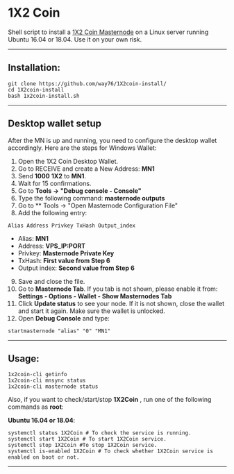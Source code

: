 # 1X2 Coin
Shell script to install a [1X2 Coin Masternode](https://www.1x2coin.net/) on a Linux server running Ubuntu 16.04 or 18.04. Use it on your own risk.

***
## Installation:
```
git clone https://github.com/way76/1X2coin-install/
cd 1X2coin-install
bash 1x2coin-install.sh
```
***

## Desktop wallet setup

After the MN is up and running, you need to configure the desktop wallet accordingly. Here are the steps for Windows Wallet:
1. Open the 1X2 Coin Desktop Wallet.
2. Go to RECEIVE and create a New Address: **MN1**
3. Send **1000** **1X2** to **MN1**.
4. Wait for 15 confirmations.
5. Go to **Tools -> "Debug console - Console"**
6. Type the following command: **masternode outputs**
7. Go to  ** Tools -> "Open Masternode Configuration File"
8. Add the following entry:
```
Alias Address Privkey TxHash Output_index
```
* Alias: **MN1**
* Address: **VPS_IP:PORT**
* Privkey: **Masternode Private Key**
* TxHash: **First value from Step 6**
* Output index:  **Second value from Step 6**
9. Save and close the file.
10. Go to **Masternode Tab**. If you tab is not shown, please enable it from: **Settings - Options - Wallet - Show Masternodes Tab**
11. Click **Update status** to see your node. If it is not shown, close the wallet and start it again. Make sure the wallet is unlocked.
12. Open **Debug Console** and type:
```
startmasternode "alias" "0" "MN1"
```
***

## Usage:
```
1x2coin-cli getinfo
1x2coin-cli mnsync status
1x2coin-cli masternode status
```
Also, if you want to check/start/stop **1X2Coin** , run one of the following commands as **root**:

**Ubuntu 16.04 or 18.04**:
```
systemctl status 1X2Coin # To check the service is running.
systemctl start 1X2Coin # To start 1X2Coin service.
systemctl stop 1X2Coin #To stop 1X2Coin service.
systemctl is-enabled 1X2Coin # To check whether 1X2Coin service is enabled on boot or not.
```
***
